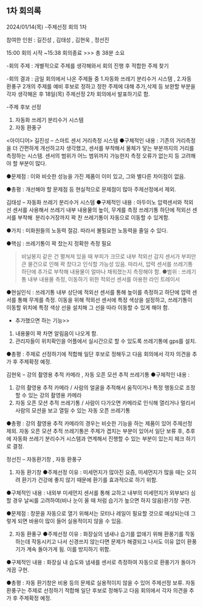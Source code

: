 ## 1차 회의록
2024/01/14(목)
-주제선정 회의 1차

참여한 인원 :  길진성 , 김태성 , 김현욱 , 정선진

15:00 회의 시작
~15:38 회의종료  >>> 총 38분 소요

-회의 주제 : 개별적으로 주제를 생각해와서 회의 진행 후 적합한 주제 찾기

-회의 결과 : 금일 회의에서 나온 주제들 중 1.자동화 쓰레기 분리수거 시스템 , 2.자동 환풍구 
2개의 주제를 예비 후보로 정하고 정한 주제에 대해 추가,삭제 등 보완할 부분을 각자 생각해온 후 
18일(목) 주제선정 2차 회의에서 발표하기로 함.

-주제 후보 선정
1. 자동화 쓰레기 분리수거 시스템
2. 자동 환풍구


<아이디어>
길진성 – 스마트 센서 거리측정 시스템
●구체적인 내용 : 기존의 거리측정을 더 간편하게 개선하고자 생각했고, 센서를 부착해서 물체가 닿는 부분까지의 거리를 측정하는 시스템. 센서의 범위가 어느 범위까지 가능한지 측정 오류가 없는지 등 고려해야 할 부분이 많다.

●문제점 : 이와 비슷한 성능을 가진 제품이 이미 있고, 그와 별다른 차이점이 없음.

●총평 : 개선해야 할 문제점 등 현실적으로 문제점이 많아 주제선정에서 제외.


김태성 – 자동화 쓰레기 분리수거 시스템
●구체적인 내용 : 아두이노 압력센서와 적외선 센서를 사용해서 쓰레기 내부 내용물의 높이, 무게를 측정
쓰레기통 하단에 적외선 센서를 부착해  분리수거장까지 꽉 찬 쓰레기통이 자동으로 이동할 수 있게함.

●가치 : 미화원들의 노동력 절감. 따라서 불필요한 노동력을 줄일 수 있다.

●핵심 : 쓰레기통이 꽉 찼는지 정확한 측정 필요
>비닐봉지 같은 건 펼쳐져 있을 때 부피가 크므로 내부 적외선 감지 센서가 부피만 큰 물건으로 인해 꽉 찼다고 인식할 가능성 있음.
>따라서, 압력 센서를 쓰레기통 하단에 추가로 부착해 내용물이 얼마나 채워졌는지 측정해야 함.
●범위 : 쓰레기통 내부 내용물 측정, 이동하기 위한 적외선 센서를 아용한 라인 트레이서

●현실인식 : 쓰레기통 내부 상단에 적외선 센서를 통해 높이를 측정하고 하단에 압력 센서를 통해 무게를 측정. 이동을 위해 적외선 센서에 특정 색상을 설정하고, 쓰레기통이 이동할 위치에 특정 색상 선을 설치해 그 선을 따라 이동할 수 있게 해야 함.

+ 추가했으면 하는 기능>>
1. 내용물이 꽉 차면 알림음이 나오게 함.
2. 관리자들이 위치확인을 어플에서 실시간으로 할 수 있도록 쓰레기통에 gps를 설치.

●총평 : 주제로 선정하기에 적합해 일단 후보로 정해두고 다음 회의에서 각자 의견을 추가 후 주제확정 예정.


김현욱 – 강의 촬영용 추적 카메라 , 자동 오픈 모션 추적 쓰레기통
●구체적인 내용 : 
1. 강의 촬영용 추적 카메라 / 사람의 얼굴을 추적해서 움직이거나 특정 행동으로 조정할 수 있는 강의 촬영용 카메라
2. 자동 오픈 모션 추적 쓰레기통 / 사람이 다가오면 카메라로 인식해 열리거나 멀리서 사람의 모션을 보고 열릴 수 있는 자동 오픈 쓰레기통

●총평 : 강의 촬영용 추적 카메라의 경우는 비슷한 기능을 하는 제품이 있어 주제선정 제외. 
자동 오픈 모션 추적 쓰레기통은 주제가 겹치는 부분이 있어서 일단 보류 후, 추후에 자동화 쓰레기 분리수거 시스템과 연계해서 진행할 수 있는 부분이 있는지 체크 하기로 결정.


정선진 – 자동환기창 , 자동 환풍구

1. 자동 환기창
●주제선정 이유 : 미세먼지가 많아진 요즘, 미세먼지가 많을 때는 오히려 환기가 건강에 좋지 않기 때문에 
환기를 효과적으로 하기 위함.

●구체적인 내용 : 내외부 미세먼지 센서를 통해 교하고 내부의 미세먼지가 외부보다 심할 경우
날씨를 고려하여(비나 눈이 올 때 처럼 습기가 높으면 하지 않음)환기창 구현.

●문제점 : 창문을 자동으로 열기 위해서는 모터나 레일이 필요할 것으로 예상되는데 그렇게 되면
바용이 많이 들어 실용적이지 않을 수 있음.

2. 자동 환풍구 
●주제선정 이유 : 화장실의 냄새나 습기를 없애기 위해 환풍기를 작동하는데 작동시키고 나서 신경쓰지 않는다면 문제가 해결되고 나서도 이유 없이 환풍기가 계속 돌아가게 됨. 이를 방지하기 위함.

●구체적인 내용 : 화장실 내 습도와 냄새를 센서로 측정하여 자동으로 환풍기가 돌아가게끔 구현.

●총평 : 자동 환기창은 비용 등의 문제로 실용적이지 않을 수 있어 주제선정 보류.
자동 환풍구는 주제로 선정하기 적합해 일단 후보로 정해두고 다음 회의에서 각자 의견을 추가 후 주제확정 예정.
